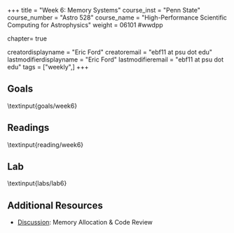 +++
title = "Week 6: Memory Systems"
course_inst = "Penn State"
course_number = "Astro 528"
course_name = "High-Performance Scientific Computing for Astrophysics"
weight = 06101  #wwdpp

chapter= true

creatordisplayname = "Eric Ford"
creatoremail = "ebf11 at psu dot edu"
lastmodifierdisplayname = "Eric Ford"
lastmodifieremail = "ebf11 at psu dot edu"
tags = ["weekly",]
+++

## Goals
\textinput{goals/week6}

## Readings
\textinput{reading/week6}

## Lab
\textinput{labs/lab6}

## Additional Resources
- [Discussion](https://psuastro528.github.io/Notes-Fall2023/week6/week6.html):  Memory Allocation & Code Review
